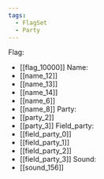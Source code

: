 ```yaml
---
tags:
  - FlagSet
  - Party
---
```

Flag:
- [[flag_10000]]
Name:
- [[name_12]]
- [[name_13]]
- [[name_14]]
- [[name_6]]
- [[name_8]]
Party:
- [[party_2]]
- [[party_3]]
Field_party:
- [[field_party_0]]
- [[field_party_1]]
- [[field_party_2]]
- [[field_party_3]]
Sound:
- [[sound_156]]
